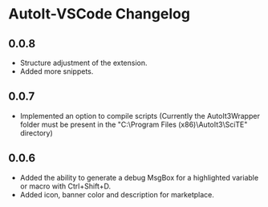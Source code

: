 # AutoIt-VSCode Changelog

## 0.0.8
* Structure adjustment of the extension.
* Added more snippets.

## 0.0.7
* Implemented an option to compile scripts (Currently the AutoIt3Wrapper folder must be present in the "C:\Program Files (x86)\AutoIt3\SciTE" directory)

## 0.0.6
* Added the ability to generate a debug MsgBox for a highlighted variable or macro with Ctrl+Shift+D.
* Added icon, banner color and description for marketplace.